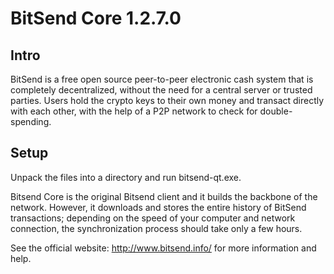 BitSend Core 1.2.7.0
=====================

Intro
-----
BitSend is a free open source peer-to-peer electronic cash system that is
completely decentralized, without the need for a central server or trusted
parties. Users hold the crypto keys to their own money and transact directly
with each other, with the help of a P2P network to check for double-spending.


Setup
-----
Unpack the files into a directory and run bitsend-qt.exe.

Bitsend Core is the original Bitsend client and it builds the backbone of the network.
However, it downloads and stores the entire history of BitSend transactions;
depending on the speed of your computer and network connection, the synchronization
process should take only a few hours.

See the official website:
  http://www.bitsend.info/
for more information and help.

